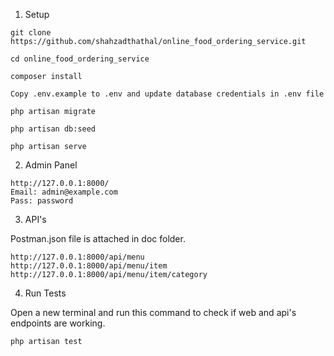 1. Setup
```
git clone https://github.com/shahzadthathal/online_food_ordering_service.git

cd online_food_ordering_service

composer install

Copy .env.example to .env and update database credentials in .env file

php artisan migrate

php artisan db:seed

php artisan serve

```
2. Admin Panel

```
http://127.0.0.1:8000/
Email: admin@example.com
Pass: password
```

3. API's

Postman.json file is attached in doc folder.

```
http://127.0.0.1:8000/api/menu
http://127.0.0.1:8000/api/menu/item
http://127.0.0.1:8000/api/menu/item/category
```

4. Run Tests

Open a new terminal and run this command to check if web and api's endpoints are working.

```
php artisan test
```